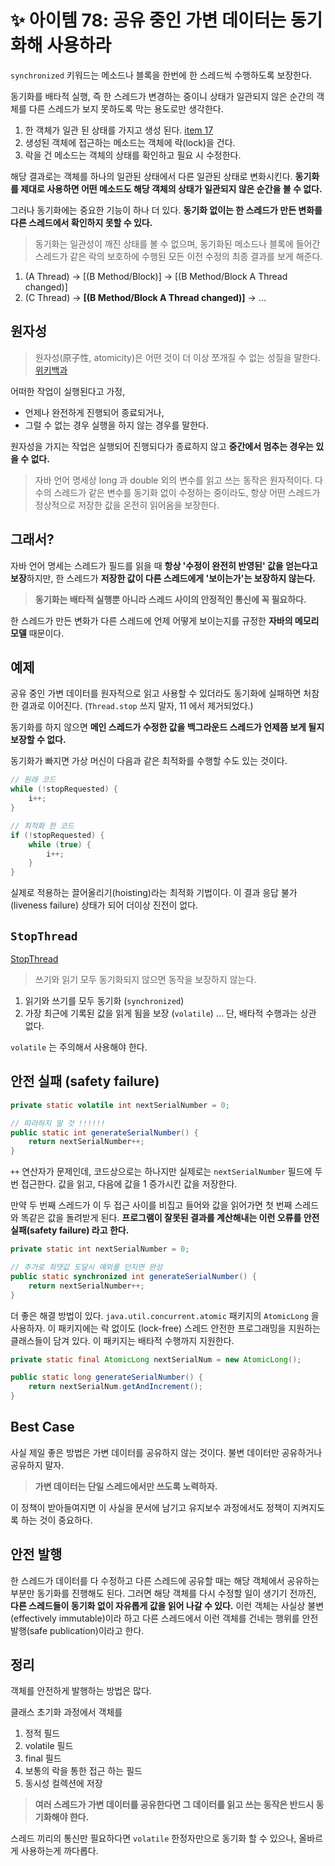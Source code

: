 # ✨ 아이템 78: 공유 중인 가변 데이터는 동기화해 사용하라

`synchronized` 키워드는 메소드나 블록을 한번에 한 스레드씩 수행하도록 보장한다.

동기화를 배타적 실행, 즉 한 스레드가 변경하는 중이니 상태가 일관되지 않은 순간의 객체를 다른 스레드가 보지 못하도록 막는 용도로만 생각한다.

1. 한 객체가 일관 된 상태를 가지고 생성 된다. [item 17](../../chapter04%20클래스와%20인터페이스/item17%20변경%20가능성을%20최소화하라/README.md)
2. 생성된 객체에 접근하는 메소드는 객체에 락(lock)을 건다.
3. 락을 건 메소드는 객체의 상태를 확인하고 필요 시 수정한다.

해당 결과로는 객체를 하나의 일관된 상태에서 다른 일관된 상태로 변화시킨다. **동기화를 제대로 사용하면 어떤 메소드도 해당 객체의 상태가 일관되지 않은 순간을 볼 수 없다.**

그러나 동기화에는 중요한 기능이 하나 더 있다. **동기화 없이는 한 스레드가 만든 변화를 다른 스레드에서 확인하지 못할 수 있다.**

> 동기화는 일관성이 깨진 상태를 볼 수 없으며, 동기화된 메소드나 블록에 들어간 스레드가 같은 락의 보호하에 수행된 모든 이전 수정의 최종 결과를 보게 해준다.

1. (A Thread) → [(B Method/Block)] → [(B Method/Block A Thread changed)]
2. (C Thread) → **[(B Method/Block A Thread changed)]** → ...

## 원자성

> 원자성(原子性, atomicity)은 어떤 것이 더 이상 쪼개질 수 없는 성질을 말한다. [위키백과](https://ko.wikipedia.org/wiki/%EC%9B%90%EC%9E%90%EC%84%B1)

어떠한 작업이 실행된다고 가정,

- 언제나 완전하게 진행되어 종료되거나,
- 그럴 수 없는 경우 실행을 하지 않는 경우를 말한다.

원자성을 가지는 작업은 실행되어 진행되다가 종료하지 않고 **중간에서 멈추는 경우는 있을 수 없다.**

> 자바 언어 명세상 long 과 double 외의 변수를 읽고 쓰는 동작은 원자적이다. 다수의 스레드가 같은 변수를 동기화 없이 수정하는 중이라도, 항상 어떤 스레드가 정상적으로 저장한 값을 온전히 읽어옴을 보장한다.

## 그래서?

자바 언어 명세는 스레드가 필드를 읽을 때 **항상 '수정이 완전히 반영된' 값을 얻는다고 보장**하지만, 한 스레드가 **저장한 값이 다른 스레드에게 '보이는가'는 보장하지 않는다.**

> **동기화는 배타적 실행뿐 아니라 스레드 사이의 안정적인 통신에 꼭 필요하다.**

한 스레드가 만든 변화가 다른 스레드에 언제 어떻게 보이는지를 규정한 **자바의 메모리 모델** 때문이다.

## 예제

공유 중인 가변 데이터를 원자적으로 읽고 사용할 수 있더라도 동기화에 실패하면 처참한 결과로 이어진다. (`Thread.stop` 쓰지 말자, 11 에서 제거되었다.)

동기화를 하지 않으면 **메인 스레드가 수정한 값을 백그라운드 스레드가 언제쯤 보게 될지 보장할 수 없다.**

동기화가 빠지면 가상 머신이 다음과 같은 최적화를 수행할 수도 있는 것이다.

```java
// 원래 코드
while (!stopRequested) {
    i++;
}

// 최적화 한 코드
if (!stopRequested) {
    while (true) {
        i++;
    }
}
```

실제로 적용하는 끌어올리기(hoisting)라는 최적화 기법이다. 이 결과 응답 불가(liveness failure) 상태가 되어 더이상 진전이 없다.

## `StopThread`

[StopThread](https://github.com/psbin2017/garbage-collection/blob/master/gc/src/test/java/com/collection/gc/sample/sync/StopThread.java)

> 쓰기와 읽기 모두 동기화되지 않으면 동작을 보장하지 않는다.

1. 읽기와 쓰기를 모두 동기화 (`synchronized`)
2. 가장 최근에 기록된 값을 읽게 됨을 보장 (`volatile`) ... 단, 배타적 수행과는 상관 없다.

`volatile` 는 주의해서 사용해야 한다.

## 안전 실패 (safety failure)

```java
private static volatile int nextSerialNumber = 0;

// 따라하지 말 것 !!!!!!
public static int generateSerialNumber() {
    return nextSerialNumber++;
}
```

`++` 연산자가 문제인데, 코드상으로는 하나지만 실제로는 `nextSerialNumber` 필드에 두 번 접근한다. 값을 읽고, 다음에 값을 1 증가시킨 값을 저장한다.

만약 두 번째 스레드가 이 두 접근 사이를 비집고 들어와 값을 읽어가면 첫 번째 스레드와 똑같은 값을 돌려받게 된다. **프로그램이 잘못된 결과를 계산해내는 이런 오류를 안전 실패(safety failure) 라고 한다.**

```java
private static int nextSerialNumber = 0;

// 추가로 최댓값 도달시 예외를 던지면 완성
public static synchronized int generateSerialNumber() {
    return nextSerialNumber++;
}
```

더 좋은 해결 방법이 있다. `java.util.concurrent.atomic` 패키지의 `AtomicLong` 을 사용하자. 이 패키지에는 락 없이도 (lock-free) 스레드 안전한 프로그래밍을 지원하는 클래스들이 담겨 있다. 이 패키지는 배타적 수행까지 지원한다.

```java
private static final AtomicLong nextSerialNum = new AtomicLong();

public static long generateSerialNumber() {
    return nextSerialNum.getAndIncrement();
}
```

## Best Case

사실 제일 좋은 방법은 가변 데이터를 공유하지 않는 것이다. 불변 데이터만 공유하거나 공유하지 말자.

> **가변 데이터는 단일 스레드에서만 쓰도록 노력하자.**

이 정책이 받아들여지면 이 사실을 문서에 남기고 유지보수 과정에서도 정책이 지켜지도록 하는 것이 중요하다.

## 안전 발행

한 스레드가 데이터를 다 수정하고 다른 스레드에 공유할 때는 해당 객체에서 공유하는 부분만 동기화를 진행해도 된다. 그러면 해당 객체를 다시 수정할 일이 생기기 전까진, **다른 스레드들이 동기화 없이 자유롭게 값을 읽어 나갈 수 있다.**  이런 객체는 사실상 불변(effectively immutable)이라 하고 다른 스레드에서 이런 객체를 건네는 행위를 안전 발행(safe publication)이라고 한다.

## 정리

객체를 안전하게 발행하는 방법은 많다.

클래스 초기화 과정에서 객체를

1. 정적 필드
2. volatile 필드
3. final 필드
4. 보통의 락을 통한 접근 하는 필드
5. 동시성 컬렉션에 저장

> **여러 스레드가 가변 데이터를 공유한다면 그 데이터를 읽고 쓰는 동작은 반드시 동기화해야 한다.**

스레드 끼리의 통신만 필요하다면 `volatile` 한정자만으로 동기화 할 수 있으나, 올바르게 사용하는게 까다롭다.
